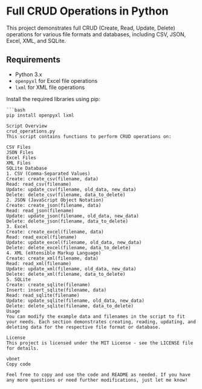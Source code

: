 # Full CRUD Operations in Python

This project demonstrates full CRUD (Create, Read, Update, Delete) operations for various file formats and databases, including CSV, JSON, Excel, XML, and SQLite.

## Requirements

- Python 3.x
- `openpyxl` for Excel file operations
- `lxml` for XML file operations

Install the required libraries using pip:

    ```bash
    pip install openpyxl lxml

    Script Overview
    crud_operations.py
    This script contains functions to perform CRUD operations on:

    CSV Files
    JSON Files
    Excel Files
    XML Files
    SQLite Database
    1. CSV (Comma-Separated Values)
    Create: create_csv(filename, data)
    Read: read_csv(filename)
    Update: update_csv(filename, old_data, new_data)
    Delete: delete_csv(filename, data_to_delete)
    2. JSON (JavaScript Object Notation)
    Create: create_json(filename, data)
    Read: read_json(filename)
    Update: update_json(filename, old_data, new_data)
    Delete: delete_json(filename, data_to_delete)
    3. Excel
    Create: create_excel(filename, data)
    Read: read_excel(filename)
    Update: update_excel(filename, old_data, new_data)
    Delete: delete_excel(filename, data_to_delete)
    4. XML (eXtensible Markup Language)
    Create: create_xml(filename, data)
    Read: read_xml(filename)
    Update: update_xml(filename, old_data, new_data)
    Delete: delete_xml(filename, data_to_delete)
    5. SQLite
    Create: create_sqlite(filename)
    Insert: insert_sqlite(filename, data)
    Read: read_sqlite(filename)
    Update: update_sqlite(filename, old_data, new_data)
    Delete: delete_sqlite(filename, data_to_delete)
    Usage
    You can modify the example data and filenames in the script to fit your needs. Each section demonstrates creating, reading, updating, and deleting data for the respective file format or database.

    License
    This project is licensed under the MIT License - see the LICENSE file for details.

    vbnet
    Copy code

    Feel free to copy and use the code and README as needed. If you have any more questions or need further modifications, just let me know!
